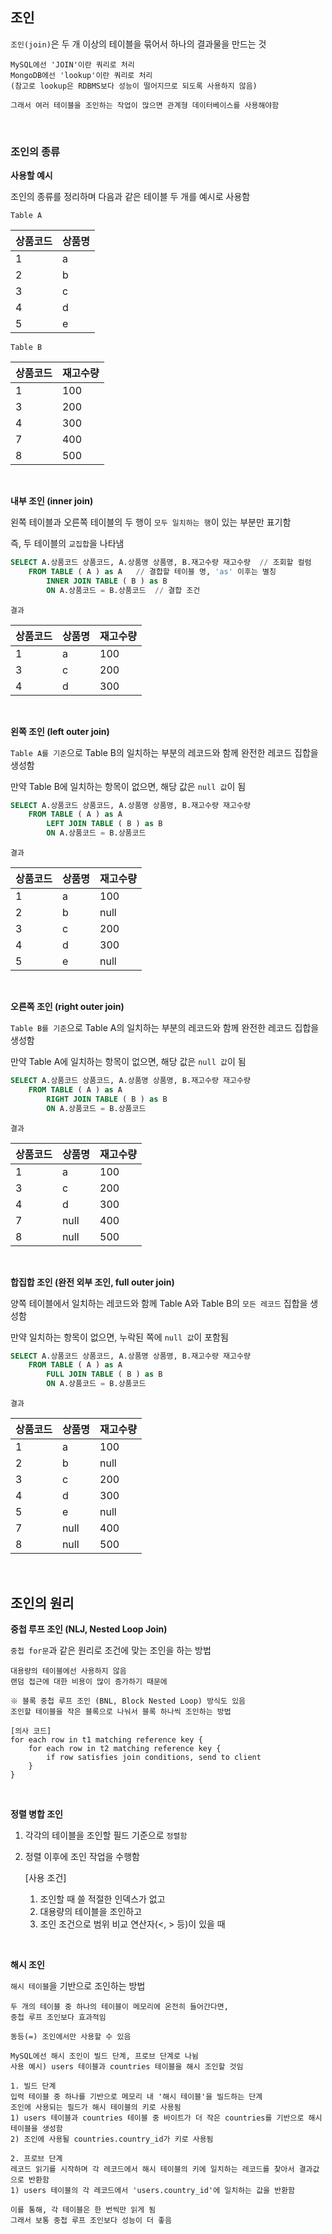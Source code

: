 ## 조인

`조인(join)`은 두 개 이상의 테이블을 묶어서 하나의 결과물을 만드는 것

    MySQL에선 'JOIN'이란 쿼리로 처리
    MongoDB에선 'lookup'이란 쿼리로 처리
    (참고로 lookup은 RDBMS보다 성능이 떨어지므로 되도록 사용하지 않음)

    그래서 여러 테이블을 조인하는 작업이 많으면 관계형 데이터베이스를 사용해야함

<br>

### 조인의 종류

**사용할 예시**

조인의 종류를 정리하며 다음과 같은 테이블 두 개를 예시로 사용함

`Table A`

| 상품코드 | 상품명 |
|------|-----|
| 1    | a   |
| 2    | b   |
| 3    | c   |
| 4    | d   |
| 5    | e   |

`Table B`

| 상품코드 | 재고수량 |
|------|------|
| 1    | 100  |
| 3    | 200  |
| 4    | 300  |
| 7    | 400  |
| 8    | 500  |

<br>

**내부 조인 (inner join)**

왼쪽 테이블과 오른쪽 테이블의 두 행이 `모두 일치하는 행`이 있는 부분만 표기함

즉, 두 테이블의 `교집합`을 나타냄

```sql
SELECT A.상품코드 상품코드, A.상품명 상품명, B.재고수량 재고수량  // 조회할 컬럼
    FROM TABLE ( A ) as A   // 결합할 테이블 명, 'as' 이후는 별칭
        INNER JOIN TABLE ( B ) as B
        ON A.상품코드 = B.상품코드  // 결합 조건
```

`결과`

| 상품코드 | 상품명 | 재고수량 |
|------|-----|------|
| 1    | a   | 100  |
| 3    | c   | 200  |
| 4    | d   | 300  |

<br>

**왼쪽 조인 (left outer join)**

`Table A를 기준`으로 Table B의 일치하는 부분의 레코드와 함께 완전한 레코드 집합을 생성함

만약 Table B에 일치하는 항목이 없으면, 해당 값은 `null 값`이 됨

```sql
SELECT A.상품코드 상품코드, A.상품명 상품명, B.재고수량 재고수량
    FROM TABLE ( A ) as A
        LEFT JOIN TABLE ( B ) as B
        ON A.상품코드 = B.상품코드
```

`결과`

| 상품코드 | 상품명 | 재고수량 |
|------|-----|------|
| 1    | a   | 100  |
| 2    | b   | null |
| 3    | c   | 200  |
| 4    | d   | 300  |
| 5    | e   | null |

<br>

**오른쪽 조인 (right outer join)**

`Table B를 기준`으로  Table A의 일치하는 부분의 레코드와 함께 완전한 레코드 집합을 생성함

만약 Table A에 일치하는 항목이 없으면, 해당 값은 `null 값`이 됨

```sql
SELECT A.상품코드 상품코드, A.상품명 상품명, B.재고수량 재고수량
    FROM TABLE ( A ) as A
        RIGHT JOIN TABLE ( B ) as B
        ON A.상품코드 = B.상품코드
```

`결과`

| 상품코드 | 상품명  | 재고수량 |
|------|------|------|
| 1    | a    | 100  |
| 3    | c    | 200  |
| 4    | d    | 300  |
| 7    | null | 400  |
| 8    | null | 500  |

<br>

**합집합 조인 (완전 외부 조인, full outer join)**

양쪽 테이블에서 일치하는 레코드와 함께 Table A와 Table B의 `모든 레코드` 집합을 생성함

만약 일치하는 항목이 없으면, 누락된 쪽에 `null 값`이 포함됨

```sql
SELECT A.상품코드 상품코드, A.상품명 상품명, B.재고수량 재고수량
    FROM TABLE ( A ) as A
        FULL JOIN TABLE ( B ) as B
        ON A.상품코드 = B.상품코드
```

`결과`

| 상품코드 | 상품명  | 재고수량 |
|------|------|------|
| 1    | a    | 100  |
| 2    | b    | null |
| 3    | c    | 200  |
| 4    | d    | 300  |
| 5    | e    | null |
| 7    | null | 400  |
| 8    | null | 500  |

<br>

## 조인의 원리

**중첩 루프 조인 (NLJ, Nested Loop Join)**

`중첩 for문`과 같은 원리로 조건에 맞는 조인을 하는 방법

    대용량의 테이블에선 사용하지 않음
    랜덤 접근에 대한 비용이 많이 증가하기 때문에

    ※ 블록 중첩 루프 조인 (BNL, Block Nested Loop) 방식도 있음
    조인할 테이블을 작은 블록으로 나눠서 블록 하나씩 조인하는 방법

```text
[의사 코드]
for each row in t1 matching reference key {
    for each row in t2 matching reference key {
        if row satisfies join conditions, send to client
    }
}
```

<br>

**정렬 병합 조인**

1. 각각의 테이블을 조인할 필드 기준으로 `정렬함`
2. 정렬 이후에 조인 작업을 수행함


    [사용 조건]
    1) 조인할 때 쓸 적절한 인덱스가 없고
    2) 대용량의 테이블을 조인하고
    3) 조인 조건으로 범위 비교 연산자(<, > 등)이 있을 때

<br>

**해시 조인**

`해시 테이블`을 기반으로 조인하는 방법

    두 개의 테이블 중 하나의 테이블이 메모리에 온전히 들어간다면,
    중첩 루프 조인보다 효과적임

    동등(=) 조인에서만 사용할 수 있음

    MySQL에선 해시 조인이 빌드 단계, 프로브 단계로 나뉨
    사용 예시) users 테이블과 countries 테이블을 해시 조인할 것임

    1. 빌드 단계
    입력 테이블 중 하나를 기반으로 메모리 내 '해시 테이블'을 빌드하는 단계
    조인에 사용되는 필드가 해시 테이블의 키로 사용됨
    1) users 테이블과 countries 테이블 중 바이트가 더 작은 countries를 기반으로 해시 테이블을 생성함
    2) 조인에 사용될 countries.country_id가 키로 사용됨

    2. 프로브 단계
    레코드 읽기를 시작하며 각 레코드에서 해시 테이블의 키에 일치하는 레코드를 찾아서 결과값으로 반환함
    1) users 테이블의 각 레코드에서 'users.country_id'에 일치하는 값을 반환함

    이를 통해, 각 테이블은 한 번씩만 읽게 됨
    그래서 보통 중첩 루프 조인보다 성능이 더 좋음
    